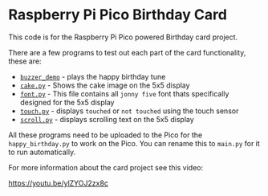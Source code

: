 # Raspberry Pi Pico Birthday Card

This code is for the Raspberry Pi Pico powered Birthday card project.

There are a few programs to test out each part of the card functionality, these are:

* [`buzzer_demo`](buzzer_demo.py) - plays the happy birthday tune
* [`cake.py`](cake.py) - Shows the cake image on the 5x5 display
* [`font.py`](font.py) - This file contains all `jonny five` font thats specifically designed for the 5x5 display
* [`touch.py`](touch.py) - displays `touched` or `not touched` using the touch sensor
* [`scroll.py`](scroll.py) - displays scrolling text on the 5x5 display

All these programs need to be uploaded to the Pico for the `happy_birthday.py` to work on the Pico. You can rename this to `main.py` for it to run automatically.

For more information about the card project see this video:

<https://youtu.be/ylZYOJ2zx8c>


